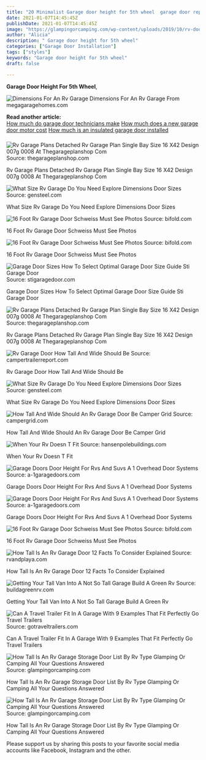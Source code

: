 ```yaml
---
title: "20 Minimalist Garage door height for 5th wheel  garage door replacement"
date: 2021-01-07T14:45:45Z
publishDate: 2021-01-07T14:45:45Z
image: "https://glampingorcamping.com/wp-content/uploads/2019/10/rv-door-height-chart.jpg"
author: "Alicia"
description: " Garage door height for 5th wheel"
categories: ["Garage Door Installation"]
tags: ["styles"]
keywords: "Garage door height for 5th wheel"
draft: false

---
```

<!-- Head tag Code -->
**Garage Door Height For 5th Wheel**, 

![Dimensions For An Rv Garage](https://i1.wp.com/megagaragehomes.com/wp-content/uploads/sites/550/2020/05/76278-1l.gif?ssl=1 "Dimensions For An Rv Garage")
Dimensions For An Rv Garage From megagaragehomes.com

**Read another article:**  
[How much do garage door technicians make](/how-much-do-garage-door-technicians-make/)
[How much does a new garage door motor cost](/how-much-does-a-new-garage-door-motor-cost/)
[How much is an insulated garage door installed](/how-much-is-an-insulated-garage-door-installed/)




### 

 


![Rv Garage Plans Detached Rv Garage Plan Single Bay Size 16 X42 Design 007g 0008 At Thegarageplanshop Com](https://www.thegarageplanshop.com/userfiles/photos/large/12065893314a3a473fc6b2c.JPG "Rv Garage Plans Detached Rv Garage Plan Single Bay Size 16 X42 Design 007g 0008 At Thegarageplanshop Com")
Source: thegarageplanshop.com

Rv Garage Plans Detached Rv Garage Plan Single Bay Size 16 X42 Design 007g 0008 At Thegarageplanshop Com  

![What Size Rv Garage Do You Need Explore Dimensions Door Sizes](https://gensteel.com/wp-content/uploads/2018/05/RV-Garage-Door-Sizes-and-Building-Height.jpg "What Size Rv Garage Do You Need Explore Dimensions Door Sizes")
Source: gensteel.com

What Size Rv Garage Do You Need Explore Dimensions Door Sizes  

![16 Foot Rv Garage Door Schweiss Must See Photos](https://www.bifold.com/assets/photooftheday/rv-hidden-garage-door-hare-thumb.jpg "16 Foot Rv Garage Door Schweiss Must See Photos")
Source: bifold.com

16 Foot Rv Garage Door Schweiss Must See Photos  

![16 Foot Rv Garage Door Schweiss Must See Photos](https://www.bifold.com/assets/photooftheday/rv-hidden-garage-door-hare-4.jpg "16 Foot Rv Garage Door Schweiss Must See Photos")
Source: bifold.com

16 Foot Rv Garage Door Schweiss Must See Photos  

![Garage Door Sizes How To Select Optimal Garage Door Size Guide Sti Garage Door](https://stigaragedoor.com/wp-content/uploads/2019/09/IMG_5197.jpg "Garage Door Sizes How To Select Optimal Garage Door Size Guide Sti Garage Door")
Source: stigaragedoor.com

Garage Door Sizes How To Select Optimal Garage Door Size Guide Sti Garage Door  

![Rv Garage Plans Detached Rv Garage Plan Single Bay Size 16 X42 Design 007g 0008 At Thegarageplanshop Com](https://www.thegarageplanshop.com/userfiles/floorplans/large/18131276914a3a474051bfa.JPG "Rv Garage Plans Detached Rv Garage Plan Single Bay Size 16 X42 Design 007g 0008 At Thegarageplanshop Com")
Source: thegarageplanshop.com

Rv Garage Plans Detached Rv Garage Plan Single Bay Size 16 X42 Design 007g 0008 At Thegarageplanshop Com  

![Rv Garage Door How Tall And Wide Should Be](https://campertrailerreport.com/wp-content/uploads/2019/07/RV-garage-door.How-tall-and-wide-should-be.jpg "Rv Garage Door How Tall And Wide Should Be")
Source: campertrailerreport.com

Rv Garage Door How Tall And Wide Should Be  

![What Size Rv Garage Do You Need Explore Dimensions Door Sizes](https://gensteel.com/wp-content/uploads/2018/05/General-Steel-RV-Garage-Door-Sizes.jpg "What Size Rv Garage Do You Need Explore Dimensions Door Sizes")
Source: gensteel.com

What Size Rv Garage Do You Need Explore Dimensions Door Sizes  

![How Tall And Wide Should An Rv Garage Door Be Camper Grid](https://campergrid.com/wp-content/uploads/2018/12/rv-garage.png "How Tall And Wide Should An Rv Garage Door Be Camper Grid")
Source: campergrid.com

How Tall And Wide Should An Rv Garage Door Be Camper Grid  

![When Your Rv Doesn T Fit](https://www.hansenpolebuildings.com/wp-content/uploads/2014/08/rv-storage-building-300x225.jpg "When Your Rv Doesn T Fit")
Source: hansenpolebuildings.com

When Your Rv Doesn T Fit  

![Garage Doors Door Height For Rvs And Suvs A 1 Overhead Door Systems](https://www.a-1garagedoors.com/sites/a-1garagedoors.com/files/00_A-1OverheadDoorSystems/blog/GarageSize.png "Garage Doors Door Height For Rvs And Suvs A 1 Overhead Door Systems")
Source: a-1garagedoors.com

Garage Doors Door Height For Rvs And Suvs A 1 Overhead Door Systems  

![Garage Doors Door Height For Rvs And Suvs A 1 Overhead Door Systems](https://www.a-1garagedoors.com/sites/a-1garagedoors.com/files/00_A-1OverheadDoorSystems/blog/GarageDoorMeasured.png "Garage Doors Door Height For Rvs And Suvs A 1 Overhead Door Systems")
Source: a-1garagedoors.com

Garage Doors Door Height For Rvs And Suvs A 1 Overhead Door Systems  

![16 Foot Rv Garage Door Schweiss Must See Photos](https://www.bifold.com/assets/photooftheday/rv-hidden-garage-door-hare-3.jpg "16 Foot Rv Garage Door Schweiss Must See Photos")
Source: bifold.com

16 Foot Rv Garage Door Schweiss Must See Photos  

![How Tall Is An Rv Garage Door 12 Facts To Consider Explained](https://i.ytimg.com/vi/jkoHWZETNB0/maxresdefault.jpg "How Tall Is An Rv Garage Door 12 Facts To Consider Explained")
Source: rvandplaya.com

How Tall Is An Rv Garage Door 12 Facts To Consider Explained  

![Getting Your Tall Van Into A Not So Tall Garage Build A Green Rv](https://www.buildagreenrv.com/wp-content/uploads/2020/01/IMG_20200124_130046151-1024x768.jpg "Getting Your Tall Van Into A Not So Tall Garage Build A Green Rv")
Source: buildagreenrv.com

Getting Your Tall Van Into A Not So Tall Garage Build A Green Rv  

![Can A Travel Trailer Fit In A Garage With 9 Examples That Fit Perfectly Go Travel Trailers](https://324748-995510-1-raikfcquaxqncofqfm.stackpathdns.com/wp-content/uploads/2019/11/garage-door-dimensions1.jpg "Can A Travel Trailer Fit In A Garage With 9 Examples That Fit Perfectly Go Travel Trailers")
Source: gotraveltrailers.com

Can A Travel Trailer Fit In A Garage With 9 Examples That Fit Perfectly Go Travel Trailers  

![How Tall Is An Rv Garage Storage Door List By Rv Type Glamping Or Camping All Your Questions Answered](https://glampingorcamping.com/wp-content/uploads/2019/10/rv-door-height-chart-731x330.jpg "How Tall Is An Rv Garage Storage Door List By Rv Type Glamping Or Camping All Your Questions Answered")
Source: glampingorcamping.com

How Tall Is An Rv Garage Storage Door List By Rv Type Glamping Or Camping All Your Questions Answered  

![How Tall Is An Rv Garage Storage Door List By Rv Type Glamping Or Camping All Your Questions Answered](https://glampingorcamping.com/wp-content/uploads/2019/10/rv-door-height-chart.jpg "How Tall Is An Rv Garage Storage Door List By Rv Type Glamping Or Camping All Your Questions Answered")
Source: glampingorcamping.com

How Tall Is An Rv Garage Storage Door List By Rv Type Glamping Or Camping All Your Questions Answered  

Please support us by sharing this posts to your favorite social media accounts like Facebook, Instagram and the other.

